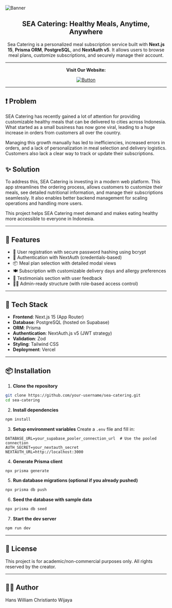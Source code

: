 ![Banner](https://github.com/user-attachments/assets/13228ed4-b9e5-4462-8a9f-f67c591f10eb)

<h2 align="center"><b>SEA Catering: Healthy Meals, Anytime, Anywhere</b></h2>

<p align="center">Sea Catering is a personalized meal subscription service built with <b>Next.js 15</b>, <b>Prisma ORM</b>, <b>PostgreSQL</b>, and <b>NextAuth v5</b>. It allows users to browse meal plans, customize subscriptions, and securely manage their account.</p>

---

<p align="center"><b>Visit Our Website:</b></p>
<a href="https://sea-catering-hn.vercel.app/" align="center">

![Button](https://github.com/user-attachments/assets/1c54fd7a-aa40-4597-9336-28a486c8e2cb)
  
</a>

---

## ❗ Problem

SEA Catering has recently gained a lot of attention for providing customizable healthy meals that can be delivered to cities across Indonesia. What started as a small business has now gone viral, leading to a huge increase in orders from customers all over the country.

Managing this growth manually has led to inefficiencies, increased errors in orders, and a lack of personalization in meal selection and delivery logistics. Customers also lack a clear way to track or update their subscriptions.

## ✨ Solution

To address this, SEA Catering is investing in a modern web platform. This app streamlines the ordering process, allows customers to customize their meals, see detailed nutritional information, and manage their subscriptions seamlessly. It also enables better backend management for scaling operations and handling more users.

This project helps SEA Catering meet demand and makes eating healthy more accessible to everyone in Indonesia.


---

## 🚀 Features

* 🌱 User registration with secure password hashing using bcrypt
* 🔐 Authentication with NextAuth (credentials-based)
* 📦 Meal plan selection with detailed modal views
* 🍽️ Subscription with customizable delivery days and allergy preferences
* 🧾 Testimonials section with user feedback
* 🧑‍💼 Admin-ready structure (with role-based access control)

---

## 🧠 Tech Stack

* **Frontend**: Next.js 15 (App Router)
* **Database**: PostgreSQL (hosted on Supabase)
* **ORM**: Prisma
* **Authentication**: NextAuth.js v5 (JWT strategy)
* **Validation**: Zod
* **Styling**: Tailwind CSS
* **Deployment**: Vercel

---

## 📦 Installation

1. **Clone the repository**

```bash
git clone https://github.com/your-username/sea-catering.git
cd sea-catering
```

2. **Install dependencies**

```bash
npm install
```

3. **Setup environment variables** Create a `.env` file and fill in:

```env
DATABASE_URL=your_supabase_pooler_connection_url  # Use the pooled connection
AUTH_SECRET=your_nextauth_secret
NEXTAUTH_URL=http://localhost:3000
```

4. **Generate Prisma client**

```bash
npx prisma generate
```

5. **Run database migrations (optional if you already pushed)**

```bash
npx prisma db push
```

6. **Seed the database with sample data**

```bash
npx prisma db seed
```

7. **Start the dev server**

```bash
npm run dev
```

---

## 📄 License

This project is for academic/non-commercial purposes only. All rights reserved by the creator.

---

## 🙋‍♂️ Author

Hans William Christianto Wijaya
